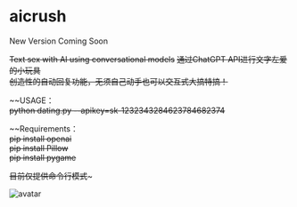 # aicrush

New Version Coming Soon

~~Text sex with AI using conversational models~~
~~通过ChatGPT API进行文字左爱的小玩具~~  
~~创造性的自动回复功能，无须自己动手也可以交互式大搞特搞！~~  


~~USAGE：  
~~python dating.py --apikey=sk-1232343284623784682374~~

~~Requirements：  
~~pip install openai~~   
~~pip install Pillow~~  
~~pip install pygame~~  

~~目前仅提供命令行模式~~~

![avatar](example.png)
